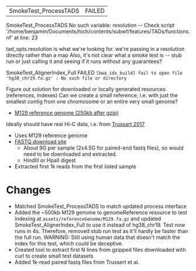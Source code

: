|                       |        |
| --------------------- | ------ |
| SmokeTest_ProcessTADS | FAILED |
SmokeTest_ProcessTADS
No such variable: resolution -- Check script '/home/benjamin/Documents/hich/contents/subwf/features/TADs/functions.nf' at line: 23

tad_opts.resolution is what we're looking for.
we're passing in a resolution directly rather than a map
Also, it's not clear what a smoke test is -- stub run or just calling it and seeing if it runs without any guarantees?

SmokeTest_AlignerIndex_Full FAILED
`[bwa_idx_build] fail to open file 'hg38_chr19.fa.gz' : No such file or directory`

Figure out solution for downloaded or locally generated resources (references, indexes)
Can we create a small reference, i.e. with just the smallest contig from one chromosome or an entire very small genome?
+ [M129 reference genome (250kb after gzip)](https://www.ncbi.nlm.nih.gov/nuccore/NC_000912.1?report=fasta)

Ideally should have real Hi-C data, i.e. from [Trussart 2017](Paper/Citations.md)
+ Uses M129 reference genome
+ [FASTQ download site](https://www.ebi.ac.uk/biostudies/ArrayExpress/studies/E-MTAB-3721/sdrf)
	+ About 9G per sample (2x4.5G for paired-end fastq files), so would need to be downloaded and extracted.
	+ HindIII or HpaII digest 
+ Extracted first 1k reads from the first listed sample

# Changes
+ Matched SmokeTest_ProcessTADS to match updated process interface
+ Added the ~500kb M129 genome to genomeReference resource to test indexing at `assets/referenceGenome/M129.fa.gz` and updated SmokeTest_AlignerIndex_Full to use it instead of hg38_chr19. Test now runs in 4s. Therefore, removed stub run test as it'll hardly be faster than the full run. WARNING: Still using human data that doesn't match the index for this test, which could be deceptive. 
+ Created tool to extract first N lines from gzipped files downloaded with curl to create small test datasets
+ Added 1k-read paired fastq files from Trussert et al.